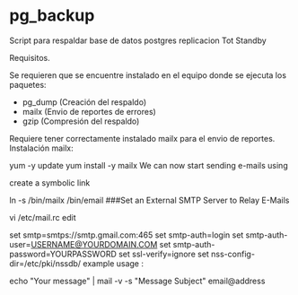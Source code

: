 # pg_backup
Script para respaldar base de datos postgres replicacion Tot Standby

Requisitos.

Se requieren que se encuentre instalado en el equipo donde se ejecuta los paquetes:

- pg_dump (Creación del respaldo)
- mailx (Envio de reportes de errores)
- gzip (Compresión del respaldo)

Requiere tener correctamente instalado mailx para el envio de reportes.
Instalación mailx:

yum -y update
yum install -y mailx
We can now start sending e-mails using

create a symbolic link

ln -s /bin/mailx /bin/email
###Set an External SMTP Server to Relay E-Mails

vi /etc/mail.rc
edit

set smtp=smtps://smtp.gmail.com:465
set smtp-auth=login
set smtp-auth-user=USERNAME@YOURDOMAIN.COM
set smtp-auth-password=YOURPASSWORD
set ssl-verify=ignore
set nss-config-dir=/etc/pki/nssdb/
example usage :

echo "Your message" | mail -v -s "Message Subject" email@address
